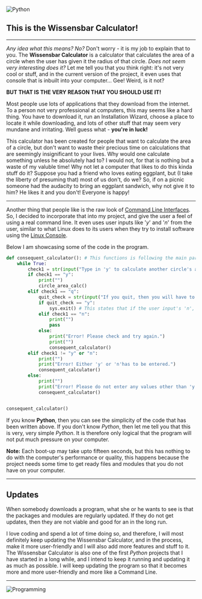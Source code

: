 ![Python](https://external-content.duckduckgo.com/iu/?u=https%3A%2F%2Ftse1.mm.bing.net%2Fth%3Fid%3DOIP.-XML4trl5z0eloWJfwkeMAHaDt%26pid%3DApi&f=1)

## This is the Wissensbar Calculator!
---

*Any idea what this means? No?* Don't worry - it is my job to explain that to you. 
The **Wissensbar Calculator** is a calculator that calculates the area of a circle when the user has given it the radius of that circle. *Does not seem very interesting does it?* Let me tell you that you think right: it's not very cool or stuff, and in the current version of the project, it even uses that console that is inbuilt into your computer... Gee! Weird, is it not?

**BUT THAT IS THE VERY REASON THAT YOU SHOULD USE IT!**

Most people use lots of applications that they download from the internet. To a person not very professional at computers, this may seems like a hard thing. You have to download it, run an Installation Wizard, choose a place to locate it while downloading, and lots of other stuff that may seem very mundane and irritating. Well guess what - **you're in luck!**

This calculator has been created for people that want to calculate the area of a circle, but don't want to waste their precious time on calculations that are seemingly insignificant to your lives. Why would one calculate something unless he absolutely had to? I would not, for that is nothing but a waste of my valuble time! Why not let a computer that likes to do this kinda stuff do it? 
Suppose you had a friend who loves eating eggplant, but (I take the liberty of presuming that) most of us don't, do we? So, if on a picnic someone had the audacity to bring an eggplant sandwich, why not give it to him? He likes it and you don't! Everyone is happy!

---
Another thing that people like is the raw look of [Command Line Interfaces](https://en.wikipedia.org/wiki/Command-line_interface). So, I decided to incorporate that into my project, and give the user a feel of using a real command line. It even uses user inputs like '*y*' and '*n*' from the user, similar to what Linux does to its users when they try to install software using the [Linux Console](https://en.wikipedia.org/wiki/Linux_console). 

Below I am showcasing some of the code in the program.

```py
def consequent_calculator(): # This functions is following the main part of the calculator and checks if the user wants to calculate more areas. 
    while True:
        check1 = str(input("Type in 'y' to calculate another circle's area or 'q' to quit:  "))
        if check1 == "y":
            print("")
            circle_area_calc()
        elif check1 == "q":
            quit_check = str(input("If you quit, then you will have to restart the machine. Are you sure that you want to quit? (y/n): "))
            if quit_check == "y":
                sys.exit() # This states that if the user input's 'n', then the program will self kill
            elif check1 == "n":
                print("")
                pass
            else:
                print("Error! Please check and try again.")
                print("")
                consequent_calculator()
        elif check1 != "y" or "n":
            print("")
            print("Error! Either 'y' or 'n'has to be entered.")
            consequent_calculator()
        else:
            print("")
            print("Error! Please do not enter any values other than 'y' or 'n'.")
            consequent_calculator()


consequent_calculator()

```

If you know **Python**, then you can see the simplicity of the code that has been written above. If you don't know *Python*, then let me tell you that this is very, very simple *Python*. It is therefore only logical that the program will not put much pressure on your computer. 

**Note:** Each boot-up may take upto fifteen seconds, but this has nothing to do with the computer's performance or quality, this happens because the project needs some time to get ready files and modules that you do not have on your computer. 

---
## Updates
When somebody downloads a program, what she or he wants to see is that the packages and modules are regularly updated. If they do not get updates, then they are not viable and good for an in the long run. 

I love coding and spend a lot of time doing so, and therefore, I will most definitely keep updating the Wissensbar Calculator, and in the process, make it more user-friendly and I will also add more features and stuff to it. The Wissensbar Calculator is also one of the first *Python* projects that I have started in a long while, and I intend to keep it running and updating it as much as possible. 
I will keep updating the program so that it becomes more and more user-friendly and more like a Command Line. 

 ---

![Programming](https://external-content.duckduckgo.com/iu/?u=https%3A%2F%2Ftse1.mm.bing.net%2Fth%3Fid%3DOIP.ne876PVNQzu5OyhDh1xDvwHaEK%26pid%3DApi&f=1)
